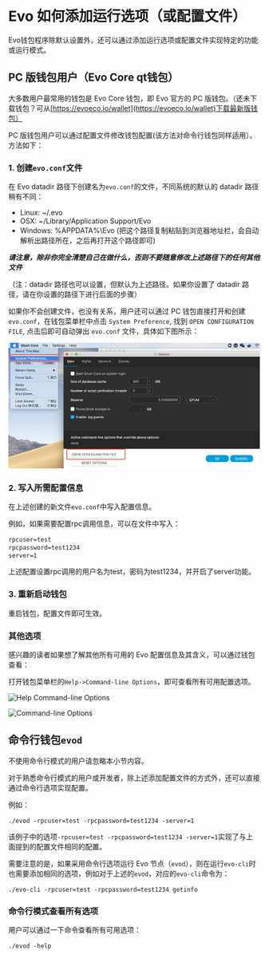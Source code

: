 # Evo 如何添加运行选项（或配置文件）

Evo钱包程序除默认设置外，还可以通过添加运行选项或配置文件实现特定的功能或运行模式。

## PC 版钱包用户（Evo Core qt钱包）

大多数用户最常用的钱包是 Evo Core 钱包，即 Evo 官方的 PC 版钱包。（还未下载钱包？可从[https://evoeco.io/wallet](https://evoeco.io/wallet)下载最新版钱包）

PC 版钱包用户可以通过配置文件修改钱包配置(该方法对命令行钱包同样适用）。方法如下：

### 1. 创建`evo.conf`文件

在 Evo datadir 路径下创建名为`evo.conf`的文件，不同系统的默认的 datadir 路径稍有不同：

* Linux: ~/.evo
* OSX: ~/Library/Application Support/Evo
* Windows: %APPDATA%\Evo (把这个路径复制粘贴到浏览器地址栏，会自动解析出路径所在，之后再打开这个路径即可)

***请注意，除非你完全清楚自己在做什么，否则不要随意修改上述路径下的任何其他文件***

（注：datadir 路径也可以设置，但默认为上述路径。如果你设置了 datadir 路径，请在你设置的路径下进行后面的步骤）

如果你不会创建文件，也没有关系，用户还可以通过 PC 钱包直接打开和创建 `evo.conf`，在钱包菜单栏中点击 `System Preference`, 找到 `OPEN CONFIGURATION FILE`, 点击后即可自动弹出 `evo.conf` 文件，具体如下图所示：

![Open-Evo-Conf-In-Wallet](./Open-Evo-Conf-In-Wallet.jpg)

### 2. 写入所需配置信息

在上述创建的新文件`evo.conf`中写入配置信息。

例如，如果需要配置rpc调用信息，可以在文件中写入：

```
rpcuser=test
rpcpassword=test1234
server=1
```

上述配置设置rpc调用的用户名为test，密码为test1234，并开启了server功能。

### 3. 重新启动钱包

重启钱包，配置文件即可生效。

### 其他选项

感兴趣的读者如果想了解其他所有可用的 Evo 配置信息及其含义，可以通过钱包查看：

打开钱包菜单栏的`Help->Command-line Options`，即可查看所有可用配置选项。

![Help Command-line Options](./Help-Comman-line-options.jpg)

![Command-line Options](./Command-line-options.jpg)

## 命令行钱包`evod`

不使用命令行模式的用户请忽略本小节内容。

对于熟悉命令行模式的用户或开发者，除上述添加配置文件的方式外，还可以直接通过命令行选项实现配置。

例如：

```
./evod -rpcuser=test -rpcpassword=test1234 -server=1
```

该例子中的选项`-rpcuser=test -rpcpassword=test1234 -server=1`实现了与上面提到的配置文件相同的配置。

需要注意的是，如果采用命令行选项运行 Evo 节点（`evod`），则在运行`evo-cli`时也需要添加相同的选项，例如对于上述的`evod`，对应的`evo-cli`命令为：

```
./evo-cli -rpcuser=test -rpcpassword=test1234 getinfo
```

### 命令行模式查看所有选项

用户可以通过一下命令查看所有可用选项：

```
./evod -help
```




